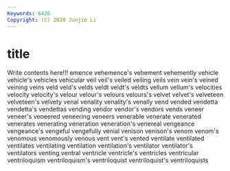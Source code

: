 ```yaml
---
Keywords: 6426
Copyright: (C) 2020 Junjie Li
---
```


# title

Write contents here!!!
emence 
vehemence's 
vehement
vehemently 
vehicle 
vehicle's 
vehicles 
vehicular 
veil 
veil's 
veiled 
veiling 
veils
vein 
vein's 
veined 
veining 
veins 
veld 
veld's 
velds 
veldt 
veldt's
veldts 
vellum 
vellum's 
velocities 
velocity 
velocity's 
velour 
velour's 
velours 
velours's
velvet 
velvet's 
velveteen 
velveteen's 
velvety 
venal 
venality 
venality's 
venally 
vend
vended 
vendetta 
vendetta's 
vendettas 
vending 
vendor 
vendor's 
vendors 
vends 
veneer
veneer's 
veneered 
veneering 
veneers 
venerable 
venerate 
venerated 
venerates 
venerating 
veneration
veneration's 
venereal 
vengeance 
vengeance's 
vengeful 
vengefully 
venial 
venison 
venison's 
venom
venom's 
venomous 
venomously 
venous 
vent 
vent's 
vented 
ventilate 
ventilated 
ventilates
ventilating 
ventilation 
ventilation's 
ventilator 
ventilator's 
ventilators 
venting 
ventral 
ventricle 
ventricle's
ventricles 
ventricular 
ventriloquism 
ventriloquism's 
ventriloquist 
ventriloquist's 
ventriloquists 
